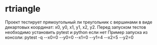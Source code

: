 # rtriangle
Проект тестирует прямоугольный ли треугольник с вершинами в виде декартовых координат: x0, y0, x1, y1, x2, y2.
Перед запуском тестов необходимо установить pytest и python если нет
Пример запуска из консоли:
pytest -q --x0=0 --y0=0 --x1=0 --y1=4 --x2=5 --y2=0 
